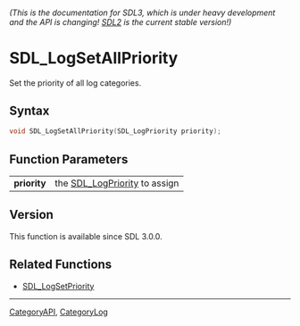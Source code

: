 ###### (This is the documentation for SDL3, which is under heavy development and the API is changing! [SDL2](https://wiki.libsdl.org/SDL2/) is the current stable version!)
# SDL_LogSetAllPriority

Set the priority of all log categories.

## Syntax

```c
void SDL_LogSetAllPriority(SDL_LogPriority priority);

```

## Function Parameters

|                  |                                                  |
| ---------------- | ------------------------------------------------ |
| **priority**     | the [SDL_LogPriority](SDL_LogPriority) to assign |

## Version

This function is available since SDL 3.0.0.

## Related Functions

* [SDL_LogSetPriority](SDL_LogSetPriority)

----
[CategoryAPI](CategoryAPI), [CategoryLog](CategoryLog)


